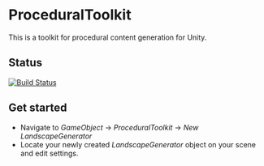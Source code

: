 # ProceduralToolkit
This is a toolkit for procedural content generation for Unity.

## Status
[![Build Status](https://daniilryzhkov.visualstudio.com/ProceduralToolkit/_apis/build/status/ProceduralToolkit%20Testing?branchName=refs%2Fpull%2F2%2Fmerge)](https://daniilryzhkov.visualstudio.com/ProceduralToolkit/_build/latest?definitionId=3&branchName=refs%2Fpull%2F2%2Fmerge)

## Get started
* Navigate to *GameObject* -> *ProceduralToolkit* -> *New LandscapeGenerator*
* Locate your newly created *LandscapeGenerator* object on your scene and edit settings.
